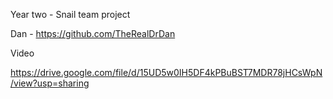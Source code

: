 Year two - Snail team project

Dan - https://github.com/TheRealDrDan

Video

https://drive.google.com/file/d/15UD5w0IH5DF4kPBuBST7MDR78jHCsWpN/view?usp=sharing
